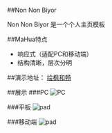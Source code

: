 ##Non Non Biyor

Non Non Biyor 是一个个人主页模板

##MaHua特点
* 响应式（适配PC和移动端）
* 结构清晰，层次分明

##演示地址： [绘枫和畅](http://www.coolecho.net)
 

##展示
###PC
![PC](http://img.coolecho.net/2016/03/20160320pic.jpg)

###平板
![pad](http://img.coolecho.net/2016/03/20160320pici.png)


###移动端
![pad](http://img.coolecho.net/2016/03/20160320picm.jpg)